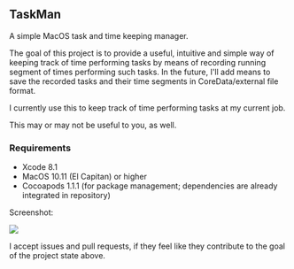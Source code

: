 ## TaskMan

A simple MacOS task and time keeping manager.

The goal of this project is to provide a useful, intuitive and simple way of keeping track of time performing tasks by means of recording running segment of times performing such tasks.
In the future, I'll add means to save the recorded tasks and their time segments in CoreData/external file format. 

I currently use this to keep track of time performing tasks at my current job.

This may or may not be useful to you, as well.

### Requirements

- Xcode 8.1
- MacOS 10.11 (El Capitan) or higher
- Cocoapods 1.1.1 (for package management; dependencies are already integrated in repository)


Screenshot:

![](http://i.imgur.com/YZZ9zLY.png)

I accept issues and pull requests, if they feel like they contribute to the goal of the project state above.
